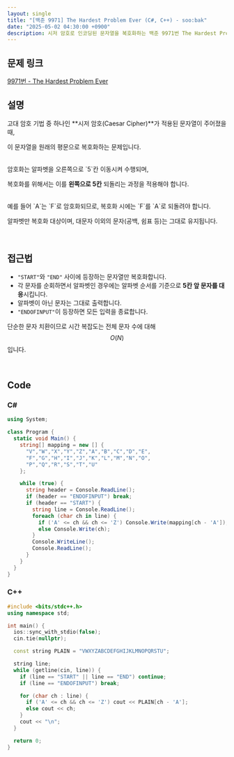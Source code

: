 ```yaml
---
layout: single
title: "[백준 9971] The Hardest Problem Ever (C#, C++) - soo:bak"
date: "2025-05-02 04:30:00 +0900"
description: 시저 암호로 인코딩된 문자열을 복호화하는 백준 9971번 The Hardest Problem Ever 문제의 C# 및 C++ 풀이 및 해설
---
```


## 문제 링크
[9971번 - The Hardest Problem Ever](https://www.acmicpc.net/problem/9971)

## 설명
고대 암호 기법 중 하나인 **시저 암호(Caesar Cipher)**가 적용된 문자열이 주어졌을 때,

이 문자열을 원래의 평문으로 복호화하는 문제입니다.

<br>
암호화는 알파벳을 오른쪽으로 `5`칸 이동시켜 수행되며,

복호화를 위해서는 이를 **왼쪽으로 5칸** 되돌리는 과정을 적용해야 합니다.

<br>
예를 들어 `A`는 `F`로 암호화되므로, 복호화 시에는 `F`를 `A`로 되돌려야 합니다.

알파벳만 복호화 대상이며, 대문자 이외의 문자(공백, 쉼표 등)는 그대로 유지됩니다.

<br>

## 접근법

- `"START"`와 `"END"` 사이에 등장하는 문자열만 복호화합니다.
- 각 문자를 순회하면서 알파벳인 경우에는 알파벳 순서를 기준으로 **5칸 앞 문자를 대응**시킵니다.
- 알파벳이 아닌 문자는 그대로 출력합니다.
- `"ENDOFINPUT"`이 등장하면 모든 입력을 종료합니다.

단순한 문자 치환이므로 시간 복잡도는 전체 문자 수에 대해 $$O(N)$$입니다.

<br>

## Code

### C#

```csharp
using System;

class Program {
  static void Main() {
    string[] mapping = new [] {
      "V","W","X","Y","Z","A","B","C","D","E",
      "F","G","H","I","J","K","L","M","N","O",
      "P","Q","R","S","T","U"
    };

    while (true) {
      string header = Console.ReadLine();
      if (header == "ENDOFINPUT") break;
      if (header == "START") {
        string line = Console.ReadLine();
        foreach (char ch in line) {
          if ('A' <= ch && ch <= 'Z') Console.Write(mapping[ch - 'A']);
          else Console.Write(ch);
        }
        Console.WriteLine();
        Console.ReadLine();
      }
    }
  }
}
```

### C++

```cpp
#include <bits/stdc++.h>
using namespace std;

int main() {
  ios::sync_with_stdio(false);
  cin.tie(nullptr);

  const string PLAIN = "VWXYZABCDEFGHIJKLMNOPQRSTU";

  string line;
  while (getline(cin, line)) {
    if (line == "START" || line == "END") continue;
    if (line == "ENDOFINPUT") break;

    for (char ch : line) {
      if ('A' <= ch && ch <= 'Z') cout << PLAIN[ch - 'A'];
      else cout << ch;
    }
    cout << "\n";
  }

  return 0;
}
```
